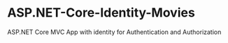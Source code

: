 # ASP.NET-Core-Identity-Movies
ASP.NET Core MVC App with identity for Authentication and Authorization
